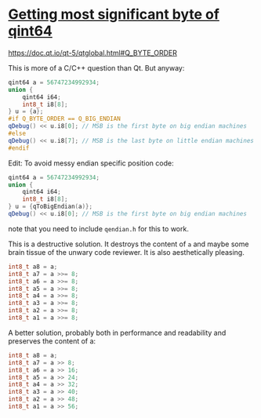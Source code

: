 # [Getting most significant byte of qint64](https://stackoverflow.com/questions/13347186/getting-most-significant-byte-of-qint64)

https://doc.qt.io/qt-5/qtglobal.html#Q_BYTE_ORDER

This is more of a C/C++ question than Qt. But anyway:

```cpp
qint64 a = 56747234992934;
union {
    qint64 i64;
    int8_t i8[8];
} u = {a};
#if Q_BYTE_ORDER == Q_BIG_ENDIAN
qDebug() << u.i8[0]; // MSB is the first byte on big endian machines
#else
qDebug() << u.i8[7]; // MSB is the last byte on little endian machines
#endif
```

Edit: To avoid messy endian specific position code:

```cpp
qint64 a = 56747234992934;
union {
    qint64 i64;
    int8_t i8[8];
} u = {qToBigEndian(a)};
qDebug() << u.i8[0]; // MSB is the first byte on big endian machines
```

note that you need to include `qendian.h` for this to work.

This is a destructive solution. It destroys the content of `a` and maybe some brain tissue of the unwary code reviewer. It is also aesthetically pleasing.

```cpp
int8_t a8 = a;
int8_t a7 = a >>= 8;
int8_t a6 = a >>= 8;
int8_t a5 = a >>= 8;
int8_t a4 = a >>= 8;
int8_t a3 = a >>= 8;
int8_t a2 = a >>= 8;
int8_t a1 = a >>= 8;
```

A better solution, probably both in performance and readability and preserves the content of a:

```cpp
int8_t a8 = a;
int8_t a7 = a >> 8;
int8_t a6 = a >> 16;
int8_t a5 = a >> 24;
int8_t a4 = a >> 32;
int8_t a3 = a >> 40;
int8_t a2 = a >> 48;
int8_t a1 = a >> 56;
```